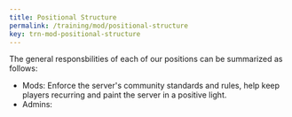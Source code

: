 ```yaml
---
title: Positional Structure
permalink: /training/mod/positional-structure
key: trn-mod-positional-structure
---
```


The general responsbilities of each of our positions can be summarized as follows:
* Mods: Enforce the server's community standards and rules, help keep players recurring and paint the server in a positive light.
* Admins:
